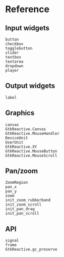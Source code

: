 # Reference

## Input widgets

```@docs
button
checkbox
togglebutton
slider
textbox
textarea
dropdown
player
```

## Output widgets

```@docs
label
```

## Graphics

```@docs
canvas
GtkReactive.Canvas
GtkReactive.MouseHandler
DeviceUnit
UserUnit
GtkReactive.XY
GtkReactive.MouseButton
GtkReactive.MouseScroll
```

## Pan/zoom

```@docs
ZoomRegion
pan_x
pan_y
zoom
init_zoom_rubberband
init_zoom_scroll
init_pan_drag
init_pan_scroll
```

## API
```@docs
signal
frame
GtkReactive.gc_preserve
```
